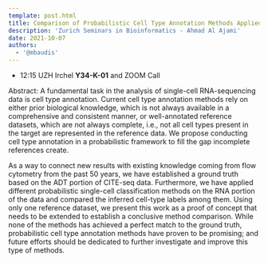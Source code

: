 ```yaml
---
template: post.html
title: Comparison of Probabilistic Cell Type Annotation Methods Applied to Immunological CITE-seq Data
description: 'Zurich Seminars in Bioinformatics - Ahmad Al Ajami'
date: 2021-10-07
authors:
  - '@mbaudis'
---
```


* 12:15 UZH Irchel **Y34-K-01** and ZOOM Call


Abstract: A fundamental task in the analysis of single-cell RNA-sequencing data is cell type annotation. Current cell type annotation methods rely on either prior biological knowledge, which is not always available in a comprehensive and consistent manner, or well-annotated reference datasets, which are not always complete, i.e., not all cell types present in the target are represented in the reference data. We propose conducting cell type annotation in a probabilistic framework to fill the gap incomplete references create.<!--more-->

As a way to connect new results with existing knowledge coming from flow cytometry from the past 50 years, we have established a ground truth based on the ADT portion of CITE-seq data. Furthermore, we have applied different probabilistic single-cell classification methods on the RNA portion of the data and compared the inferred cell-type labels among them. Using only one reference dataset, we present this work as a proof of concept that needs to be extended to establish a conclusive method comparison. While none of the methods has achieved a perfect match to the ground truth, probabilistic cell type annotation methods have proven to be promising; and future efforts should be dedicated to further investigate and improve this type of methods.
